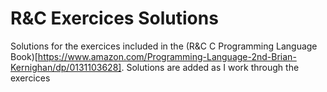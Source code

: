 # R&C Exercices Solutions
Solutions for the exercices included in the (R&C C Programming Language Book)[https://www.amazon.com/Programming-Language-2nd-Brian-Kernighan/dp/0131103628]. Solutions are added as I work through the exercices
